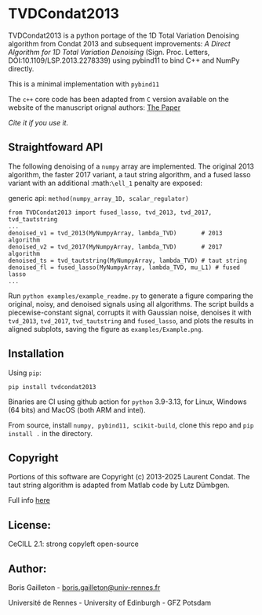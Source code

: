 TVDCondat2013
==============

TVDCondat2013 is a python portage of the 1D Total Variation Denoising algorithm from Condat 2013 and subsequent improvements: _A Direct Algorithm for 1D Total Variation Denoising_ (Sign. Proc. Letters, DOI:10.1109/LSP.2013.2278339) using pybind11 to bind C++ and NumPy directly.

This is a minimal implementation with `pybind11`


The `c++` core code has been adapted from `C` version available on the website of the manuscript orignal authors: [The Paper](https://lcondat.github.io/publis/Condat-fast_TV-SPL-2013.pdf)


*Cite it if you use it.*



Straightfoward API
------------

The following denoising of a `numpy` array are implemented. The
original 2013 algorithm, the faster 2017 variant, a taut string algorithm, and
a fused lasso variant with an additional :math:`\ell_1` penalty are exposed:

generic api: `method(numpy_array_1D, scalar_regulator)`

```
from TVDCondat2013 import fused_lasso, tvd_2013, tvd_2017, tvd_tautstring
...
denoised_v1 = tvd_2013(MyNumpyArray, lambda_TVD)       # 2013 algorithm
denoised_v2 = tvd_2017(MyNumpyArray, lambda_TVD)       # 2017 algorithm
denoised_ts = tvd_tautstring(MyNumpyArray, lambda_TVD) # taut string
denoised_fl = fused_lasso(MyNumpyArray, lambda_TVD, mu_L1) # fused lasso
...

```

Run `python examples/example_readme.py` to generate a figure comparing the
original, noisy, and denoised signals using all algorithms. The script builds a
piecewise-constant signal, corrupts it with Gaussian noise, denoises it with
``tvd_2013``, ``tvd_2017``, ``tvd_tautstring`` and ``fused_lasso``, and plots
the results in aligned subplots, saving the figure as `examples/Example.png`.


Installation
------------

Using `pip`:

`pip install tvdcondat2013`

Binaries are CI using github action for `python` 3.9-3.13, for Linux, Windows (64 bits) and MacOS (both ARM and intel).

From source, install `numpy, pybind11, scikit-build`, clone this repo and `pip install .` in the directory.

Copyright
---------

Portions of this software are Copyright (c) 2013-2025 Laurent Condat.
The taut string algorithm is adapted from Matlab code by Lutz Dümbgen.

Full info [here](https://lcondat.github.io/software.html)

License:
--------

CeCILL 2.1: strong copyleft open-source

Author:
-------

Boris Gailleton - boris.gailleton@univ-rennes.fr

Université de Rennes - University of Edinburgh - GFZ Potsdam
